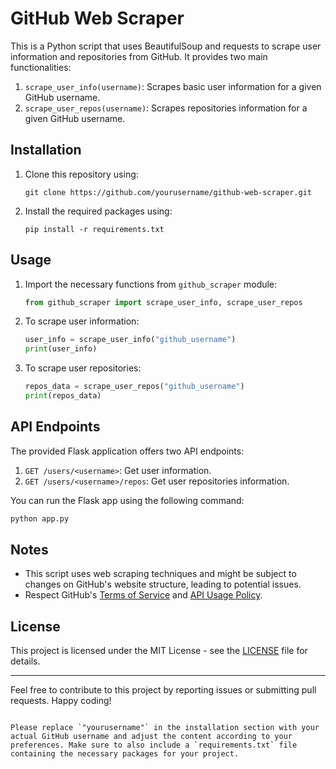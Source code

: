 # GitHub Web Scraper

This is a Python script that uses BeautifulSoup and requests to scrape user information and repositories from GitHub. It provides two main functionalities:

1. `scrape_user_info(username)`: Scrapes basic user information for a given GitHub username.
2. `scrape_user_repos(username)`: Scrapes repositories information for a given GitHub username.

## Installation

1. Clone this repository using:
   ```
   git clone https://github.com/yourusername/github-web-scraper.git
   ```
   
2. Install the required packages using:
   ```
   pip install -r requirements.txt
   ```

## Usage

1. Import the necessary functions from `github_scraper` module:
   ```python
   from github_scraper import scrape_user_info, scrape_user_repos
   ```

2. To scrape user information:
   ```python
   user_info = scrape_user_info("github_username")
   print(user_info)
   ```

3. To scrape user repositories:
   ```python
   repos_data = scrape_user_repos("github_username")
   print(repos_data)
   ```

## API Endpoints

The provided Flask application offers two API endpoints:

1. `GET /users/<username>`: Get user information.
2. `GET /users/<username>/repos`: Get user repositories information.

You can run the Flask app using the following command:
```bash
python app.py
```

## Notes

- This script uses web scraping techniques and might be subject to changes on GitHub's website structure, leading to potential issues.
- Respect GitHub's [Terms of Service](https://docs.github.com/en/github/site-policy/github-terms-of-service) and [API Usage Policy](https://docs.github.com/en/rest/overview/resources-in-the-rest-api#resources).

## License

This project is licensed under the MIT License - see the [LICENSE](LICENSE) file for details.

---

Feel free to contribute to this project by reporting issues or submitting pull requests. Happy coding!
```

Please replace `"yourusername"` in the installation section with your actual GitHub username and adjust the content according to your preferences. Make sure to also include a `requirements.txt` file containing the necessary packages for your project.

